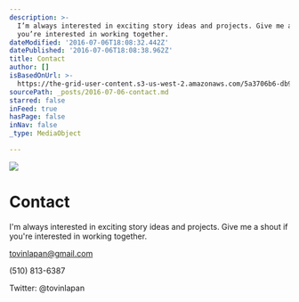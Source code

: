 ```yaml
---
description: >-
  I’m always interested in exciting story ideas and projects. Give me a shout if
  you’re interested in working together.
dateModified: '2016-07-06T18:08:32.442Z'
datePublished: '2016-07-06T18:08:38.962Z'
title: Contact
author: []
isBasedOnUrl: >-
  https://the-grid-user-content.s3-us-west-2.amazonaws.com/5a3706b6-db9c-4d54-b07f-0b2722fbc74a.jpg
sourcePath: _posts/2016-07-06-contact.md
starred: false
inFeed: true
hasPage: false
inNav: false
_type: MediaObject

---
```

![](https://imgflo.herokuapp.com/graph/vahj1ThiexotieMo/a168a1d11f79bacfc65f2ed20f09970f/croprotate.jpg?cropheight=1080&cropwidth=744&degrees=0&input=https%3A%2F%2Fthe-grid-user-content.s3-us-west-2.amazonaws.com%2F5a3706b6-db9c-4d54-b07f-0b2722fbc74a.jpg&x=168&y=0)

# Contact

I'm always interested in exciting story ideas and projects. Give me a shout if you're interested in working together.

tovinlapan@gmail.com

(510) 813-6387

Twitter: @tovinlapan